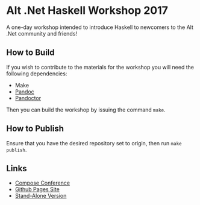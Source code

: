 

Alt .Net Haskell Workshop 2017
==============================

A one-day workshop intended to introduce Haskell to newcomers to the Alt .Net community and friends!

## How to Build

If you wish to contribute to the materials for the workshop you will need the following dependencies:

* Make
* [Pandoc](http://pandoc.org/)
* [Pandoctor](https://github.com/sordina/pandoctor)

Then you can build the workshop by issuing the command `make`.

## How to Publish

Ensure that you have the desired repository set to origin, then run `make publish`.

## Links

* [Compose Conference](http://www.composeconference.org/)
* [Github Pages Site](http://composeconference.github.io/compose_haskell_workshop/)
* [Stand-Alone Version](http://composeconference.github.io/compose_haskell_workshop/compose_melbourne_2016_haskell_workshop_standalone.html)
